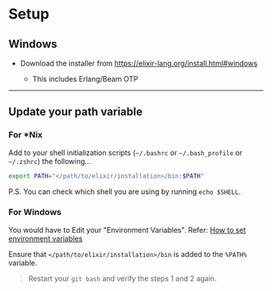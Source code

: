 # Setup

## Windows

- Download the installer from https://elixir-lang.org/install.html#windows

  - This includes Erlang/Beam OTP

---

## Update your path variable

### For *Nix

Add to your shell initialization scripts (`~/.bashrc` or `~/.bash_profile` or `~/.zshrc`) the following...

```bash
export PATH="</path/to/elixir/installation>/bin:$PATH"
```

P.S. You can check which shell you are using by running `echo $SHELL`.

### For Windows

You would have to Edit your "Environment Variables". Refer: [How to set environment variables](https://docs.oracle.com/en/database/oracle/machine-learning/oml4r/1.5.1/oread/creating-and-modifying-environment-variables-on-windows.html#GUID-DD6F9982-60D5-48F6-8270-A27EC53807D0)

Ensure that `</path/to/elixir/installation>/bin` is added to the `%PATH%` variable.

> Restart your `git bash` and verify the steps 1 and 2 again.
